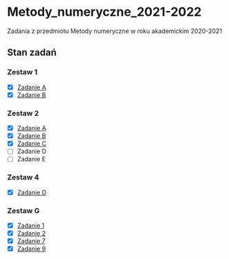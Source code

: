 # Metody_numeryczne_2021-2022
Zadania z przedmiotu Metody numeryczne w roku akademickim 2020-2021

## Stan zadań

### Zestaw 1

- [X] [Zadanie A](Zestaw%201%20-%20Zadanie%20A/)
- [X] [Zadanie B](Zestaw%201%20-%20Zadanie%20B/)

### Zestaw 2

- [X] [Zadanie A](Zestaw%202%20-%20Zadanie%20A/)
- [X] [Zadanie B](Zestaw%202%20-%20Zadanie%20B/)
- [X] [Zadanie C](Zestaw%202%20-%20Zadanie%20C/)
- [ ] Zadanie D
- [ ] Zadanie E

### Zestaw 4

- [X] [Zadanie D](Zestaw%204%20-%20Zadanie%20D/)

### Zestaw G

- [X] [Zadanie 1](Zestaw%20G%20-%20Zadanie%201/)
- [X] [Zadanie 2](Zestaw%20G%20-%20Zadanie%202/)
- [X] [Zadanie 7](Zestaw%20G%20-%20Zadanie%207/)
- [X] [Zadanie 9](Zestaw%20G%20-%20Zadanie%209/)
